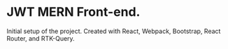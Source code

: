 # JWT MERN Front-end.

Initial setup of the project.
Created with React, Webpack, Bootstrap,
React Router, and RTK-Query.



